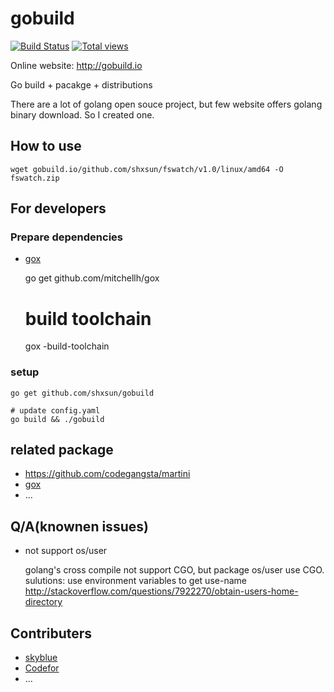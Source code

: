 # gobuild
[![Build Status](https://drone.io/github.com/shxsun/gobuild/status.png)](https://drone.io/github.com/shxsun/gobuild/latest)
[![Total views](https://sourcegraph.com/api/repos/github.com/shxsun/gobuild/counters/views.png)](https://sourcegraph.com/github.com/shxsun/gobuild)

Online website: <http://gobuild.io>

Go build + pacakge + distributions

There are a lot of golang open souce project, but few website offers golang binary download. So I created one.

## How to use
	wget gobuild.io/github.com/shxsun/fswatch/v1.0/linux/amd64 -O fswatch.zip

## For developers
### Prepare dependencies
* [gox](https://github.com/mitchellh/gox) 

	go get github.com/mitchellh/gox
	
	# build toolchain
	gox -build-toolchain

### setup
	go get github.com/shxsun/gobuild
	
	# update config.yaml
	go build && ./gobuild
	

## related package
* <https://github.com/codegangsta/martini>
* [gox](https://github.com/mitchellh/gox) 
* ...

## Q/A(knownen issues)
- not support os/user

	golang's cross compile not support CGO, but package os/user use CGO.
	sulutions: use environment variables to get use-name <http://stackoverflow.com/questions/7922270/obtain-users-home-directory>

## Contributers
* [skyblue](https://github.com/shxsun)
* [Codefor](https://github.com/Codefor)
* ...
